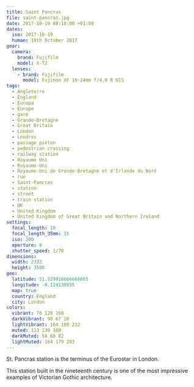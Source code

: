 ```yaml
---
title: Saint Pancras
file: saint-pancras.jpg
date: 2017-10-19 08:10:00 +01:00
dates:
  iso: 2017-10-19
  human: 19th October 2017
gear:
  camera:
    brand: Fujifilm
    model: X-T2
  lenses:
    - brand: Fujifilm
      model: Fujinon XF 10-24mm f/4.0 R OIS
tags:
  - Angleterre
  - England
  - Europa
  - Europe
  - gare
  - Grande-Bretagne
  - Great Britain
  - London
  - Londres
  - passage piéton
  - pedestrian crossing
  - railway station
  - Royaume Uni
  - Royaume-Uni
  - Royaume-Uni de Grande-Bretagne et d'Irlande du Nord
  - rue
  - Saint-Pancras
  - station
  - street
  - train station
  - UK
  - United Kingdom
  - United Kingdom of Great Britain and Northern Ireland
settings:
  focal_length: 10
  focal_length_35mm: 15
  iso: 200
  aperture: 8
  shutter_speed: 1/70
dimensions:
  width: 2333
  height: 3500
geo:
  latitude: 51.529916666666665
  longitude: -0.124130555
  map: true
  country: England
  city: London
colors:
  vibrant: 76 128 160
  darkVibrant: 90 67 20
  lightVibrant: 164 180 212
  muted: 113 139 168
  darkMuted: 58 68 82
  lightMuted: 164 179 203
---
```


St. Pancras station is the terminus of the Eurostar in London.

This station built in the nineteenth century is one of the most impressive examples of Victorian Gothic architecture.

